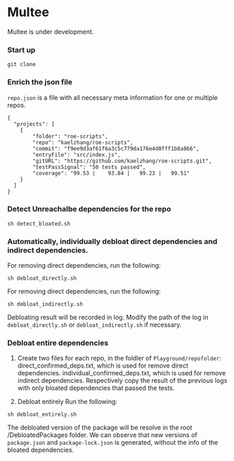 # Multee

Multee is under development.

### Start up

```
git clone

```

### Enrich the json file

`repo.json` is a file with all necessary meta information for one or multiple repos.

```
{
  "projects": [
    {
        "folder": "roe-scripts",
        "repo": "kaelzhang/roe-scripts",
        "commit": "f9ee9d3af61f6a3c5c779da176e4d0fff1b8a866",
        "entryFile": "src/index.js",
        "gitURL": "https://github.com/kaelzhang/roe-scripts.git",
        "testPassSignal": "50 tests passed",
        "coverage": "99.53 |    93.84 |   99.23 |   99.51"
    }
  ]
}
```

### Detect Unreachalbe dependencies for the repo

```
sh detect_bloated.sh
```

### Automatically, individually debloat direct dependencies and indirect dependencies.

For removing direct dependencies, run the following:
```
sh debloat_directly.sh
```

For removing direct dependencies, run the following:
```
sh debloat_indirectly.sh
```

Debloating result will be recorded in log. 
Modify the path of the log in `debloat_directly.sh` or `debloat_indirectly.sh` if necessary.

### Debloat entire dependencies

1. Create two files for each repo, in the foldler of `Playground/repofolder`:
direct_confirmed_deps.txt, which is used for remove direct dependencies.
individual_confirmed_deps.txt, which is used for remove indirect dependencies.
Respectively copy the result of the previous logs with only bloated dependencies that passed the tests.

2. Debloat entirely
Run the following:

```
sh debloat_entirely.sh
```
The debloated version of the package will be resolve in the root /DebloatedPackages folder.
We can observe that new versions of `package.json` and `package-lock.json` is generated, without the info of the bloated dependencies.